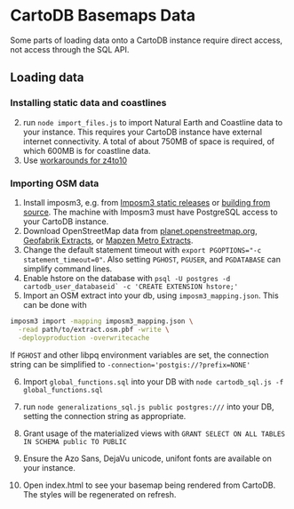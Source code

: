 # CartoDB Basemaps Data

Some parts of loading data onto a CartoDB instance require direct access, not access through the SQL API.

## Loading data
### Installing static data and coastlines
2. run `node import_files.js` to import Natural Earth and Coastline data to your instance. This requires your CartoDB instance have external internet connectivity. A total of about 750MB of space is required, of which 600MB is for coastline data.
3. Use [workarounds for z4to10](https://github.com/CartoDB/CartoDB-basemaps/issues/42)

### Importing OSM data

1. Install imposm3, e.g. from [Imposm3 static releases](http://imposm.org/static/rel/) or [building from source](https://github.com/omniscale/imposm3). The machine with Imposm3 must have PostgreSQL access to your CartoDB instance.
2. Download OpenStreetMap data from [planet.openstreetmap.org](http://planet.openstreetmap.org/), [Geofabrik Extracts](http://download.geofabrik.de/), or [Mapzen Metro Extracts](https://mapzen.com/data/metro-extracts).
3. Change the default statement timeout with ``export PGOPTIONS="-c statement_timeout=0"``. Also setting `PGHOST`, `PGUSER`, and `PGDATABASE` can simplify command lines.
4. Enable hstore on the database with ``psql -U postgres -d cartodb_user_databaseid` -c 'CREATE EXTENSION hstore;'``
5. Import an OSM extract into your db, using `imposm3_mapping.json`. This can be done with
  ```sh
  imposm3 import -mapping imposm3_mapping.json \
    -read path/to/extract.osm.pbf -write \
    -deployproduction -overwritecache
  ```
  If `PGHOST` and other libpq environment variables are set, the connection string can be simplified to `-connection='postgis://?prefix=NONE'`

6. Import `global_functions.sql` into your DB with `node cartodb_sql.js -f global_functions.sql`
7. run `node generalizations_sql.js public postgres:///` into your DB, setting the connection string as appropriate.

8. Grant usage of the materialized views with `GRANT SELECT ON ALL TABLES IN SCHEMA public TO PUBLIC`

8. Ensure the Azo Sans, DejaVu unicode, unifont fonts are available on your instance.
9. Open index.html to see your basemap being rendered from CartoDB. The styles will be regenerated on refresh.
